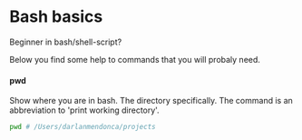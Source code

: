 # Bash basics

Beginner in bash/shell-script? 

Below you find some help to commands that you will probaly need.

#### pwd
Show where you are in bash. The directory specifically. The command is an abbreviation to 'print working directory'.

```sh
pwd # /Users/darlanmendonca/projects
```